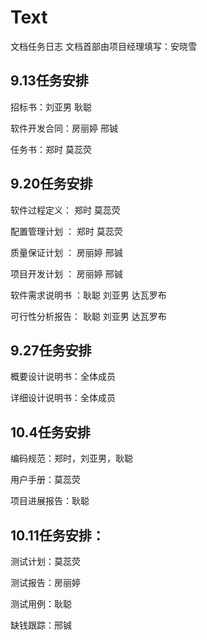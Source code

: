 # Text
文档任务日志
文档首部由项目经理填写：安晓雪

## 9.13任务安排

招标书：刘亚男 耿聪

软件开发合同：房丽婷 邢铖

任务书：郑时 莫蕊荧

## 9.20任务安排

软件过程定义： 郑时  莫蕊荧

配置管理计划 ： 郑时  莫蕊荧

质量保证计划 ： 房丽婷 邢铖  

项目开发计划 ：  房丽婷 邢铖

软件需求说明书 ：耿聪  刘亚男 达瓦罗布

可行性分析报告： 耿聪  刘亚男  达瓦罗布

## 9.27任务安排

概要设计说明书：全体成员

详细设计说明书：全体成员

## 10.4任务安排
编码规范：郑时，刘亚男，耿聪

用户手册：莫蕊荧

项目进展报告：耿聪

## 10.11任务安排：
测试计划：莫蕊荧

测试报告：房丽婷

测试用例：耿聪

缺钱跟踪：邢铖


